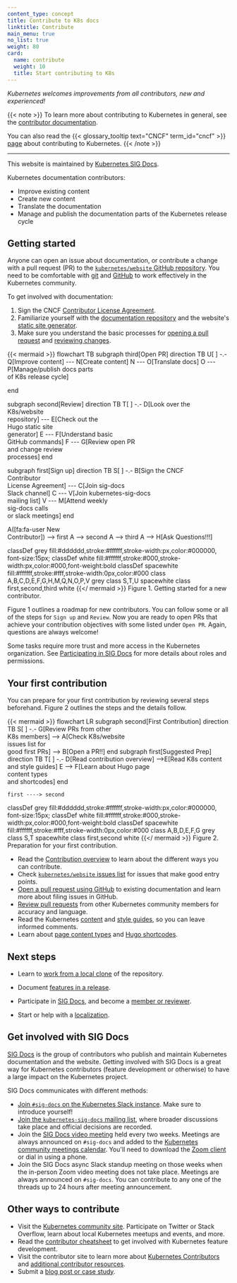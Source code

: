 ```yaml
---
content_type: concept
title: Contribute to K8s docs
linktitle: Contribute
main_menu: true
no_list: true
weight: 80
card:
  name: contribute
  weight: 10
  title: Start contributing to K8s
---
```


<!-- overview -->

*Kubernetes welcomes improvements from all contributors, new and experienced!*

{{< note >}}
To learn more about contributing to Kubernetes in general, see the
[contributor documentation](https://www.kubernetes.dev/docs/).

You can also read the
{{< glossary_tooltip text="CNCF" term_id="cncf" >}}
[page](https://contribute.cncf.io/contributors/projects/#kubernetes)
about contributing to Kubernetes.
{{< /note >}}

---

This website is maintained by [Kubernetes SIG Docs](/docs/contribute/#get-involved-with-sig-docs).

Kubernetes documentation contributors:

- Improve existing content
- Create new content
- Translate the documentation
- Manage and publish the documentation parts of the Kubernetes release cycle



<!-- body -->

## Getting started

Anyone can open an issue about documentation, or contribute a change with a
pull request (PR) to the
[`kubernetes/website` GitHub repository](https://github.com/kubernetes/website).
You need to be comfortable with
[git](https://git-scm.com/) and
[GitHub](https://lab.github.com/)
to work effectively in the Kubernetes community.

To get involved with documentation:

1. Sign the CNCF [Contributor License Agreement](https://github.com/kubernetes/community/blob/master/CLA.md).
2. Familiarize yourself with the [documentation repository](https://github.com/kubernetes/website)
   and the website's [static site generator](https://gohugo.io).
3. Make sure you understand the basic processes for
   [opening a pull request](/docs/contribute/new-content/open-a-pr/) and
   [reviewing changes](/docs/contribute/review/reviewing-prs/).

<!-- See https://github.com/kubernetes/website/issues/28808 for live-editor URL to this figure -->
<!-- You can also cut/paste the mermaid code into the live editor at https://mermaid-js.github.io/mermaid-live-editor to play around with it -->

{{< mermaid >}}
flowchart TB
subgraph third[Open PR]
direction TB
U[ ] -.-
Q[Improve content] --- N[Create content]
N --- O[Translate docs]
O --- P[Manage/publish docs parts<br>of K8s release cycle]

end

subgraph second[Review]
direction TB
   T[ ] -.-
   D[Look over the<br>K8s/website<br>repository] --- E[Check out the<br>Hugo static site<br>generator]
   E --- F[Understand basic<br>GitHub commands]
   F --- G[Review open PR<br>and change review <br>processes]
end

subgraph first[Sign up]
    direction TB
    S[ ] -.-
    B[Sign the CNCF<br>Contributor<br>License Agreement] --- C[Join sig-docs<br>Slack channel] 
    C --- V[Join kubernetes-sig-docs<br>mailing list]
    V --- M[Attend weekly<br>sig-docs calls<br>or slack meetings]
end

A([fa:fa-user New<br>Contributor]) --> first
A --> second
A --> third
A --> H[Ask Questions!!!]


classDef grey fill:#dddddd,stroke:#ffffff,stroke-width:px,color:#000000, font-size:15px;
classDef white fill:#ffffff,stroke:#000,stroke-width:px,color:#000,font-weight:bold
classDef spacewhite fill:#ffffff,stroke:#fff,stroke-width:0px,color:#000
class A,B,C,D,E,F,G,H,M,Q,N,O,P,V grey
class S,T,U spacewhite
class first,second,third white
{{</ mermaid >}}
Figure 1. Getting started for a new contributor.

Figure 1 outlines a roadmap for new contributors. You can follow some or all of the steps for `Sign up` and `Review`. Now you are ready to open PRs that achieve your contribution objectives with some listed under `Open PR`. Again, questions are always welcome!

Some tasks require more trust and more access in the Kubernetes organization.
See [Participating in SIG Docs](/docs/contribute/participate/) for more details about
roles and permissions.

## Your first contribution

You can prepare for your first contribution by reviewing several steps beforehand. Figure 2 outlines the steps and the details follow. 

<!-- See https://github.com/kubernetes/website/issues/28808 for live-editor URL to this figure -->
<!-- You can also cut/paste the mermaid code into the live editor at https://mermaid-js.github.io/mermaid-live-editor to play around with it -->

{{< mermaid >}}
flowchart LR
    subgraph second[First Contribution]
    direction TB
    S[ ] -.-
    G[Review PRs from other<br>K8s members] -->
    A[Check K8s/website<br>issues list for<br>good first PRs] --> B[Open a PR!!]
    end
    subgraph first[Suggested Prep]
    direction TB
       T[ ] -.-
       D[Read contribution overview] -->E[Read K8s content<br>and style guides]
       E --> F[Learn about Hugo page<br>content types<br>and shortcodes]
    end
    

    first ----> second
     

classDef grey fill:#dddddd,stroke:#ffffff,stroke-width:px,color:#000000, font-size:15px;
classDef white fill:#ffffff,stroke:#000,stroke-width:px,color:#000,font-weight:bold
classDef spacewhite fill:#ffffff,stroke:#fff,stroke-width:0px,color:#000
class A,B,D,E,F,G grey
class S,T spacewhite
class first,second white
{{</ mermaid >}}
Figure 2. Preparation for your first contribution.

- Read the [Contribution overview](/docs/contribute/new-content/) to
  learn about the different ways you can contribute.
- Check [`kubernetes/website` issues list](https://github.com/kubernetes/website/issues/)
  for issues that make good entry points.
- [Open a pull request using GitHub](/docs/contribute/new-content/open-a-pr/#changes-using-github)
  to existing documentation and learn more about filing issues in GitHub.
- [Review pull requests](/docs/contribute/review/reviewing-prs/) from other
  Kubernetes community members for accuracy and language.
- Read the Kubernetes [content](/docs/contribute/style/content-guide/) and
  [style guides](/docs/contribute/style/style-guide/), so you can leave informed comments.
- Learn about [page content types](/docs/contribute/style/page-content-types/)
  and [Hugo shortcodes](/docs/contribute/style/hugo-shortcodes/).

## Next steps

- Learn to [work from a local clone](/docs/contribute/new-content/open-a-pr/#fork-the-repo)
  of the repository.
- Document [features in a release](/docs/contribute/new-content/new-features/).
- Participate in [SIG Docs](/docs/contribute/participate/), and become a
  [member or reviewer](/docs/contribute/participate/roles-and-responsibilities/).
                       
- Start or help with a [localization](/docs/contribute/localization/).

## Get involved with SIG Docs

[SIG Docs](/docs/contribute/participate/) is the group of contributors who
publish and maintain Kubernetes documentation and the website. Getting
involved with SIG Docs is a great way for Kubernetes contributors (feature
development or otherwise) to have a large impact on the Kubernetes project.

SIG Docs communicates with different methods:

- [Join `#sig-docs` on the Kubernetes Slack instance](https://slack.k8s.io/). Make sure to
  introduce yourself!
- [Join the `kubernetes-sig-docs` mailing list](https://groups.google.com/forum/#!forum/kubernetes-sig-docs),
  where broader discussions take place and official decisions are recorded.
- Join the [SIG Docs video meeting](https://github.com/kubernetes/community/tree/master/sig-docs) held every two weeks. Meetings are always announced on `#sig-docs` and added to the [Kubernetes community meetings calendar](https://calendar.google.com/calendar/embed?src=cgnt364vd8s86hr2phapfjc6uk%40group.calendar.google.com&ctz=America/Los_Angeles). You'll need to download the [Zoom client](https://zoom.us/download) or dial in using a phone.
- Join the SIG Docs async Slack standup meeting on those weeks when the in-person Zoom video meeting does not take place. Meetings are always announced on `#sig-docs`. You can contribute to any one of the threads up to 24 hours after meeting announcement. 

## Other ways to contribute

- Visit the [Kubernetes community site](/community/). Participate on Twitter or Stack Overflow, learn about local Kubernetes meetups and events, and more.
- Read the [contributor cheatsheet](https://www.kubernetes.dev/docs/contributor-cheatsheet/) to get involved with Kubernetes feature development.
- Visit the contributor site to learn more about [Kubernetes Contributors](https://www.kubernetes.dev/) and [additional contributor resources](https://www.kubernetes.dev/resources/).
- Submit a [blog post or case study](/docs/contribute/new-content/blogs-case-studies/).


